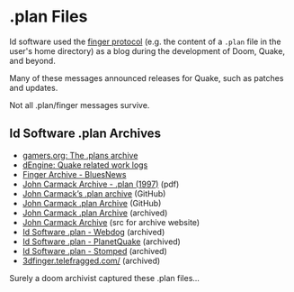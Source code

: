 # .plan Files

Id software used the [finger protocol](https://en.wikipedia.org/wiki/Finger_(protocol)) (e.g. the content of a `.plan` file in the user's home directory) as a blog during the development of Doom, Quake, and beyond.

Many of these messages announced releases for Quake, such as patches and updates.

Not all .plan/finger messages survive.

## Id Software .plan Archives

* [gamers.org: The .plans archive](https://www.gamers.org/pub/archives/plans/)
* [dEngine: Quake related work logs](https://www.gamers.org/dEngine/quake/info/worklogs.html)
* [Finger Archive - BluesNews](https://www.bluesnews.com/cgi-bin/summary.pl?comp=id_Software)
* [John Carmack Archive - .plan (1997)](https://fabiensanglard.net/fd_proxy/doom3/pdfs/johnc-plan_1997.pdf) (pdf)
* [John Carmack’s .plan archive](https://github.com/oliverbenns/john-carmack-plan) (GitHub)
* [John Carmack .plan Archive](https://github.com/ESWAT/john-carmack-plan-archive) (GitHub)
* [John Carmack .plan Archive](https://web.archive.org/web/20130410005545/http://floodyberry.com/carmack/plan.html) (archived)
* [John Carmack Archive](https://github.com/floodyberry/carmack) (src for archive website)
* [Id Software .plan - Webdog](https://web.archive.org/web/20031204190049/http://webdog.org/cgi-bin/showcompany.plm?company=id%20Software) (archived)
* [Id Software .plan - PlanetQuake](https://web.archive.org/web/19990824172813/http://finger.planetquake.com/company.asp?id=1) (archived)
* [Id Software .plan - Stomped](https://web.archive.org/web/20000531213929/http://finger.stomped.com/company.php3?company=id+Software) (archived)
* [3dfinger.telefragged.com/](https://web.archive.org/web/19990125084338/http://3dfinger.telefragged.com/) (archived)

Surely a doom archivist captured these .plan files...